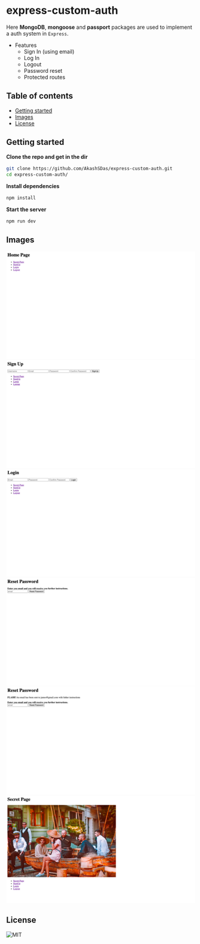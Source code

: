 # express-custom-auth

Here **MongoDB**, **mongoose** and **passport** packages are used to implement a auth system in `Express`.

- Features
  - Sign In (using email)
  - Log In
  - Logout
  - Password reset
  - Protected routes

## Table of contents

- [Getting started](#getting-started)
- [Images](#images)
- [License](#license)

## Getting started

**Clone the repo and get in the dir**

```bash
git clone https://github.com/AkashSDas/express-custom-auth.git
cd express-custom-auth/
```

**Install dependencies**

```bash
npm install
```

**Start the server**

```bash
npm run dev
```

## Images

![](./docs/images/img1.png)
![](./docs/images/img2.png)
![](./docs/images/img3.png)
![](./docs/images/img4.png)
![](./docs/images/img5.png)
![](./docs/images/img6.png)

## License

![MIT](./LICENSE)
